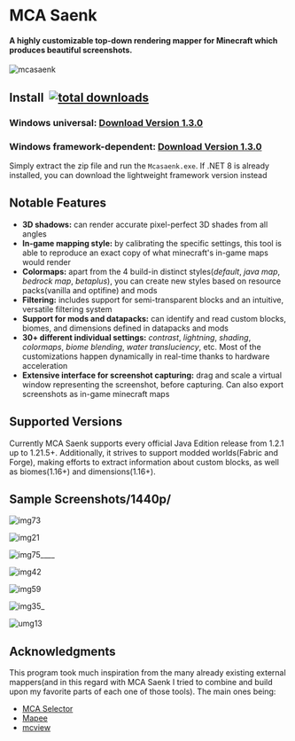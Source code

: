# MCA Saenk

#### A highly customizable top-down rendering mapper for Minecraft which produces beautiful screenshots.
![mcasaenk](https://github.com/user-attachments/assets/eeff4cdd-4885-4d67-8896-4ccd4f1d095a)



## Install&nbsp;&nbsp;[![total downloads](https://img.shields.io/github/downloads/Sitterr/mcasaenk/total.svg)](https://github.com/Sitterr/mcasaenk/releases)
### Windows universal: [**Download Version 1.3.0**](https://github.com/Sitterr/mcasaenk/releases/download/v1.3/mcasaenk-1.3.0.zip)
### Windows framework-dependent: [**Download Version 1.3.0**](https://github.com/Sitterr/mcasaenk/releases/download/v1.3/mcasaenk-1.3.0-framework.zip)
Simply extract the zip file and run the `Mcasaenk.exe`. If .NET 8 is already installed, you can download the lightweight framework version instead



## Notable Features
* **3D shadows:** can render accurate pixel-perfect 3D shades from all angles
* **In-game mapping style:** by calibrating the specific settings, this tool is able to reproduce an exact copy of what minecraft's in-game maps would render
* **Colormaps:** apart from the 4 build-in distinct styles(_default_, _java map_, _bedrock map_, _betaplus_), you can create new styles based on resource packs(vanilla and optifine) and mods
* **Filtering:** includes support for semi-transparent blocks and an intuitive, versatile filtering system
* **Support for mods and datapacks:** can identify and read custom blocks, biomes, and dimensions defined in datapacks and mods
* **30+ different individual settings:** _contrast_, _lightning_, _shading_, _colormaps_, _biome blending_, _water transluciency_, etc. Most of the customizations happen dynamically in real-time thanks to hardware acceleration
* **Extensive interface for screenshot capturing:** drag and scale a virtual window representing the screenshot, before capturing. Can also export screenshots as in-game minecraft maps


## Supported Versions
Currently MCA Saenk supports every official Java Edition release from 1.2.1 up to 1.21.5+.
Additionally, it strives to support modded worlds(Fabric and Forge), making efforts to extract information about custom blocks, as well as biomes(1.16+) and dimensions(1.16+).



## Sample Screenshots/1440p/
![img73](https://github.com/user-attachments/assets/46b6224a-8d60-4553-bd1d-9b7cb00c4388)

![img21](https://github.com/user-attachments/assets/d0445c4f-7c7b-41fc-9bfb-a7f29e39d319)

![img75____](https://github.com/user-attachments/assets/26607061-3257-4e5a-bda9-3dc718f722e3)

![img42](https://github.com/user-attachments/assets/5dbbe59d-5ced-4ed8-b982-b0780b9b0f9a)

![img59](https://github.com/user-attachments/assets/36b88da5-768b-435d-992b-1ae8dfa67494)

![img35_](https://github.com/user-attachments/assets/7accf1c1-ce29-49eb-bfdf-679c38e17740)

![umg13](https://github.com/user-attachments/assets/a3fad97f-360d-482e-b78b-ae383b85963f)



## Acknowledgments
This program took much inspiration from the many already existing external mappers(and in this regard with MCA Saenk I tried to combine and build upon my favorite parts of each one of those tools). The main ones being:
- [MCA Selector](https://github.com/Querz/mcaselector)
- [Mapee](https://www.mapee.net/home)
- [mcview](https://github.com/kbinani/mcview)

